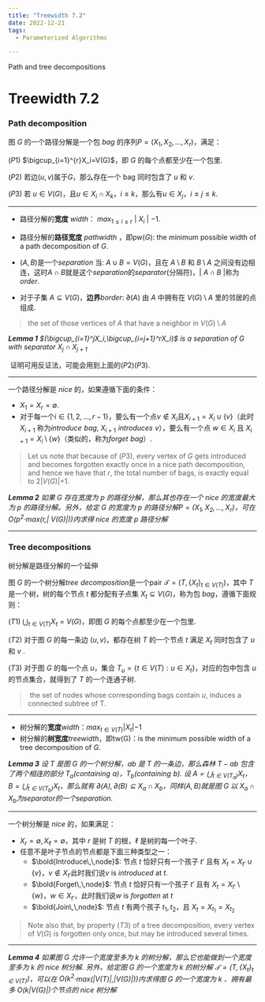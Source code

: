 ```yaml
---
title: "Treewidth 7.2"
date: 2022-12-21
tags:
  - Parameterized Algorithms

---
```


Path and tree decompositions

<!-- more -->

# Treewidth 7.2

### Path decomposition

图 $G$ 的一个路径分解是一个包 $bag$ 的序列$P=(X_1,X_2,...,X_r)$，满足：

$(P1)$ $\bigcup_{i=1}^{r}X_i=V(G)$，即 $G$ 的每个点都至少在一个包里.

$(P2)$ 若边$(u, v)$属于$G$，那么存在一个 bag 同时包含了 $u$ 和 $v$.

$(P3)$ 若 $u \in V(G)$，且$u\in X_i \cap X_k$，$i \leq k$，那么有$u\in X_j$，$i\leq {j}\leq{k}$.

***

* 路径分解的**宽度** $width$： ${max}_{1\leq{i}\leq{r}}$ $\vert$ $X_i$ $\vert$ $-1.$

* 路径分解的**路径宽度** $pathwidth$ ，即pw($G$): the minimum possible width of a path decomposition of $G$. 

* $(A,B)$是一个$separation$ 当: $A \cup B=V(G)$，且在 $A \setminus B$ 和 $B\setminus A$ 之间没有边相连，这时$A\cap B$就是这个$separation$的$separator$(分隔符)，$\vert$ $A\cap B$ $\vert$称为$order$.

* 对于子集 $A \subseteq V(G)$，**边界**$border$: $\partial(A)$ 由 $A$ 中拥有在 $V(G)\setminus A$ 里的邻居的点组成.

> the set of those vertices of $A$ that have a neighbor in $V(G)\setminus A$

***Lemma 1*** *$(\bigcup_{i=1}^jX_i,\bigcup_{i=j+1}^rX_i)$ is a $separation$ of $G$ with $separator$ $X_j\cap X_{j+1}$*

​		证明可用反证法，可能会用到上面的$(P2)(P3)$.

***

一个路径分解是 $nice$ 的，如果遵循下面的条件：

* $X_1=X_r=\emptyset$.
* 对于每一个$i\in \lbrace 1,2,...,r-1\rbrace$，要么有一个点$v\notin X_i$且$X_{i+1}=X_i\cup \lbrace v\rbrace$（此时 $X_{i+1}$ 称为$introduce\,\,bag$, $X_{i+1}\,\,introduces\,\,v$），要么有一个点 $w\in X_i$ 且 $X_{i+1}=X_i \setminus \lbrace w\rbrace$（类似的，称为$forget\,\,bag$）.

> Let us note that because of $(P3)$, every vertex of $G$ gets introduced and becomes forgotten exactly once in a nice path decomposition, and hence we have that $r$, the total number of bags, is exactly equal to $2$$\vert$$V(G)$$\vert$$+1$.

***Lemma 2*** *如果 $G$ 存在宽度为 $p$ 的路径分解，那么其也存在一个 $nice$ 的宽度最大为 $p$ 的路径分解。另外，给定 $G$ 的宽度为 $p$ 的路径分解$P=(X_1,X_2,...,X_r)$，可在$O(p^2$·$max(r,$$\vert$ $V(G)$$\vert$$))$内求得 $nice$ 的宽度 $p$ 路径分解*

***

### Tree decompositions

树分解是路径分解的一个延伸

图 $G$ 的一个树分解$tree\,\,decomposition$是一个pair $\mathcal T=(T,\lbrace X_t\rbrace_{t\in V(T)})$，其中 $T$ 是一个树，树的每个节点 $t$ 都分配有子点集 $X_t\subseteq V(G)$，称为包 $bag$，遵循下面规则：

$(T1)$ $\bigcup_{t\in V(T)}X_t=V(G)$，即图 $G$ 的每个点都至少在一个包里.

$(T2)$ 对于图 $G$ 的每一条边 $(u,v)$，都存在树 $T$ 的一个节点 $t$ 满足 $X_t$ 同时包含了 $u$ 和 $v$ .

$(T3)$ 对于图 $G$ 的每一个点 $u$，集合 $T_u=\lbrace t\in V(T):u\in X_t\rbrace$，对应的包中包含 $u$ 的节点集合，就得到了 $T$ 的一个连通子树.

> ​	the set of nodes whose corresponding bags contain $u$, induces a connected subtree of T.

***

* 树分解的**宽度**$width$：$max_{t\in V(T)}$$\vert$$X_t$$\vert$$-1$
* 树分解的**树宽度**$treewidth$，即tw(G)：is the minimum possible width of a tree decomposition of $G$.

***Lemma 3*** *设 $T$ 是图 $G$ 的一个树分解，$ab$ 是 $T$ 的一条边，那么森林 $T-ab$ 包含了两个相连的部分 $T_a(containing\,\,a)$，$T_b(containing\,\,b)$. 设 $A=\bigcup_{t\in V(T_a)}X_t$，$B=\bigcup_{t\in V(T_b)}X_t$，那么就有 $\partial(A),\partial(B)\subseteq X_a \cap X_b$，同样$(A,B)$就是图 $G$ 以 $X_a \cap X_b$为$separator$的一个$separation$.*

***

一个树分解是 $nice$ 的，如果满足：

* $X_r=\emptyset,X_{\ell}=\emptyset$，其中 $r$ 是树 $T$ 的根，$\ell$ 是树的每一个叶子.
* 任意不是叶子节点的节点都是下面三种类型之一：
  * $\bold{Introduce\,\,node}$: 节点 $t$ 恰好只有一个孩子 $t'$ 且有 $X_t=X_{t'}\cup \lbrace v \rbrace$，$v\notin X_{t'}$此时我们说$v$ is $introduced$ at $t$.
  * $\bold{Forget\,\,node}$: 节点 $t$ 恰好只有一个孩子 $t'$ 且有 $X_t=X_{t'}\setminus \lbrace w \rbrace$，$w\in X_{t'}$，此时我们说$w$ is $forgotten$ at $t$
  * $\bold{Join\,\,node}$: 节点 $t$ 有两个孩子 $t_1,t_2$，且 $X_t=X_{t_1}=X_{t_2}$

> Note also that, by property $(T3)$ of a tree decomposition, every vertex of $V(G)$ is forgotten only once, but may be introduced several times.

***

***Lemma 4*** *如果图 $G$ 允许一个宽度至多为 $k$ 的树分解，那么它也能做到一个宽度至多为 $k$ 的 $nice$ 树分解. 另外，给定图 $G$ 的一个宽度为 $k$ 的树分解 $\mathcal T=(T,\lbrace X_t\rbrace_{t\in V(T)})$，可以在 $O(k^2$·$max($$\vert$$V(T)$$\vert$,$\vert$$V(G)$$\vert$$))$内求得图 $G$ 的一个宽度为 $k$ 、拥有最多 $O(k$$\vert$$V(G)$$\vert$$)$个节点的 $nice$ 树分解*


